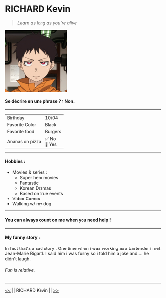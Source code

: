 # RICHARD Kevin

> *Learn as long as you're alive*

<img src="https://raw.githubusercontent.com/Kiks4000/markdown-challenge/main/Shinra.webp" alt="Éditer sur GitLab" width="200px"/>

#### Se décrire en une phrase ? : Non.

---

|   |  |
|---------------- | ----- |
| Birthday | 10/04 |
| Favorite Color | Black |
| Favorite food | Burgers |
| Ananas on pizza | ✅ No<br/> 🔲 Yes |

---
#### Hobbies :

<ul>
    <li>Movies & series : <ul>
                                <li>Super hero movies</li>
                                <li>Fantastic</li>
                                <li>Korean Dramas</li>
                                <li>Based on true events</li></ul>
    <li>Video Games</li>
    <li>Walking w/ my dog</li></ul>
                                
---

#### You can always count on me when you need help !

---

#### My funny story :
In fact that's a sad story : One time when i was working as a bartender i met Jean-Marie Bigard. I said him i was funny so i told him a joke and.... he didn't laugh. 
###### Fun is relative.

---


[<<](https://github.com/Palacios97) || RICHARD Kevin || [>>](https://github.com/VOOSsebastien/markdown-challenge/blob/main/README.md)
